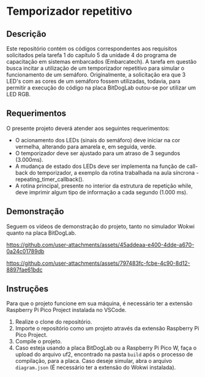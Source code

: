 # Temporizador repetitivo

## Descrição

Este repositório contém os códigos correspondentes aos requisitos solicitados pela tarefa 1 do capítulo 5 da unidade 4 do programa de capacitação em sistemas embarcados (Embarcatech). A tarefa em questão busca incitar a utilização de um temporizador repetitivo para simular o funcionamento de um semáforo. Originalmente, a solicitação era que 3 LED's com as cores de um semáforo fossem utilizadas, todavia, para permitir a execução do código na placa BitDogLab outou-se por utilizar um LED RGB.

## Requerimentos

O presente projeto deverá atender aos seguintes requerimentos:

* O acionamento dos LEDs (sinais do semáforo) deve iniciar na cor vermelha, alterando para amarela e, em seguida, verde.
* O temporizador deve ser ajustado para um atraso de 3 segundos (3.000ms).
* A mudança de estado dos LEDs deve ser implementa na função de call-back do temporizador, a exemplo da rotina trabalhada na aula síncrona - repeating_timer_callback().
* A rotina principal, presente no interior da estrutura de repetição while, deve imprimir algum tipo de informação a cada segundo (1.000 ms).

## Demonstração

Seguem os vídeos de demonstração do projeto, tanto no simulador Wokwi quanto na placa BitDogLab.

https://github.com/user-attachments/assets/45addeaa-e400-4dde-a670-0a24c01789db

https://github.com/user-attachments/assets/797483fc-fcbe-4c90-8d12-8897fae61bdc

## Instruções

Para que o projeto funcione em sua máquina, é necessário ter a extensão Raspberry Pi Pico Project instalada no VSCode.

1. Realize o clone do repositório.
2. Importe o repositório como um projeto através da extensão Raspberry Pi Pico Project.
3. Compile o projeto.
4. Caso esteja usando a placa BitDogLab ou a Raspberry Pi Pico W, faça o upload do arquivo uf2, encontrado na pasta `build` após o processo de compilação, para a placa. Caso deseje simular, abra o arquivo `diagram.json` (É necessário ter a extensão do Wokwi instalada).
